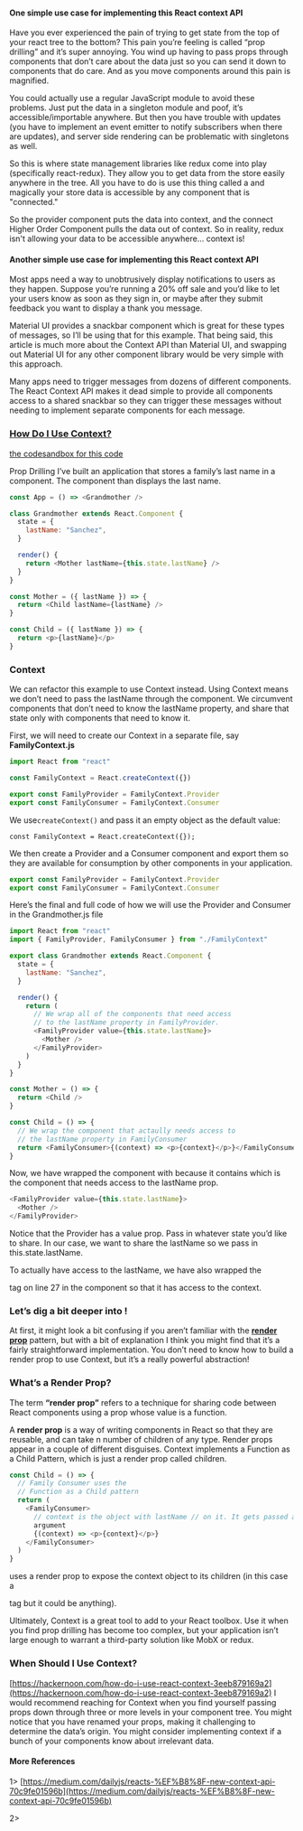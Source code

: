 #### One simple use case for implementing this React context API

Have you ever experienced the pain of trying to get state from the top of your react tree to the bottom? This pain you’re feeling is called “prop drilling” and it’s super annoying. You wind up having to pass props through components that don’t care about the data just so you can send it down to components that do care. And as you move components around this pain is magnified.

You could actually use a regular JavaScript module to avoid these problems. Just put the data in a singleton module and poof, it’s accessible/importable anywhere. But then you have trouble with updates (you have to implement an event emitter to notify subscribers when there are updates), and server side rendering can be problematic with singletons as well.

So this is where state management libraries like redux come into play (specifically react-redux). They allow you to get data from the store easily anywhere in the tree. All you have to do is use this thing called a <Provider /> and magically your store data is accessible by any component that is "connected."

So the provider component puts the data into context, and the connect Higher Order Component pulls the data out of context. So in reality, redux isn't allowing your data to be accessible anywhere... context is!

#### Another simple use case for implementing this React context API

Most apps need a way to unobtrusively display notifications to users as they happen. Suppose you’re running a 20% off sale and you’d like to let your users know as soon as they sign in, or maybe after they submit feedback you want to display a thank you message.

Material UI provides a snackbar component which is great for these types of messages, so I’ll be using that for this example. That being said, this article is much more about the Context API than Material UI, and swapping out Material UI for any other component library would be very simple with this approach.

Many apps need to trigger messages from dozens of different components. The React Context API makes it dead simple to provide all components access to a shared snackbar so they can trigger these messages without needing to implement separate components for each message.

### [How Do I Use Context?](https://hackernoon.com/how-do-i-use-react-context-3eeb879169a2)

[the codesandbox for this code](https://codesandbox.io/s/04l03y3q9v)

Prop Drilling
I’ve built an application that stores a family’s last name in a <Grandmother /> component. The <Child /> component than displays the last name.

```js
const App = () => <Grandmother />

class Grandmother extends React.Component {
  state = {
    lastName: "Sanchez",
  }

  render() {
    return <Mother lastName={this.state.lastName} />
  }
}

const Mother = ({ lastName }) => {
  return <Child lastName={lastName} />
}

const Child = ({ lastName }) => {
  return <p>{lastName}</p>
}
```

### Context

We can refactor this example to use Context instead. Using Context means we don’t need to pass the lastName through the <Mother /> component. We circumvent components that don’t need to know the lastName property, and share that state only with components that need to know it.

First, we will need to create our Context in a separate file, say **FamilyContext.js**

```js
import React from "react"

const FamilyContext = React.createContext({})

export const FamilyProvider = FamilyContext.Provider
export const FamilyConsumer = FamilyContext.Consumer
```

We use`createContext()` and pass it an empty object as the default value:

`const FamilyContext = React.createContext({});`

We then create a Provider and a Consumer component and export them so they are available for consumption by other components in your application.

```js
export const FamilyProvider = FamilyContext.Provider
export const FamilyConsumer = FamilyContext.Consumer
```

Here’s the final and full code of how we will use the Provider and Consumer in the Grandmother.js file

```js
import React from "react"
import { FamilyProvider, FamilyConsumer } from "./FamilyContext"

export class Grandmother extends React.Component {
  state = {
    lastName: "Sanchez",
  }

  render() {
    return (
      // We wrap all of the components that need access
      // to the lastName property in FamilyProvider.
      <FamilyProvider value={this.state.lastName}>
        <Mother />
      </FamilyProvider>
    )
  }
}

const Mother = () => {
  return <Child />
}

const Child = () => {
  // We wrap the component that actaully needs access to
  // the lastName property in FamilyConsumer
  return <FamilyConsumer>{(context) => <p>{context}</p>}</FamilyConsumer>
}
```

Now, we have wrapped the <Mother /> component with <FamilyProvider /> because it contains <Child /> which is the component that needs access to the lastName prop.

```js
<FamilyProvider value={this.state.lastName}>
  <Mother />
</FamilyProvider>
```

Notice that the Provider has a value prop. Pass in whatever state you’d like to share. In our case, we want to share the lastName so we pass in this.state.lastName.

To actually have access to the lastName, we have also wrapped the <p> tag on line 27 in the <FamilyConsumer /> component so that it has access to the context.

### Let’s dig a bit deeper into <FamilyConsumer />!

At first, it might look a bit confusing if you aren’t familiar with the **[render prop](https://reactjs.org/docs/render-props.html)** pattern, but with a bit of explanation I think you might find that it’s a fairly straightforward implementation. You don’t need to know how to build a render prop to use Context, but it’s a really powerful abstraction!

### What’s a Render Prop?

The term **“render prop”** refers to a technique for sharing code between React components using a prop whose value is a function.

A **render prop** is a way of writing components in React so that they are reusable, and can take n number of children of any type. Render props appear in a couple of different disguises. Context implements a Function as a Child Pattern, which is just a render prop called children.

```js
const Child = () => {
  // Family Consumer uses the
  // Function as a Child pattern
  return (
    <FamilyConsumer>
      // context is the object with lastName // on it. It gets passed as an
      argument
      {(context) => <p>{context}</p>}
    </FamilyConsumer>
  )
}
```

<FamilyConsumer /> uses a render prop to expose the context object to its children (in this case a <p /> tag but it could be anything).

Ultimately, Context is a great tool to add to your React toolbox. Use it when you find prop drilling has become too complex, but your application isn’t large enough to warrant a third-party solution like MobX or redux.

### When Should I Use Context?

[https://hackernoon.com/how-do-i-use-react-context-3eeb879169a2](https://hackernoon.com/how-do-i-use-react-context-3eeb879169a2)
I would recommend reaching for Context when you find yourself passing props down through three or more levels in your component tree. You might notice that you have renamed your props, making it challenging to determine the data’s origin. You might consider implementing context if a bunch of your components know about irrelevant data.

#### More References

1> [https://medium.com/dailyjs/reacts-%EF%B8%8F-new-context-api-70c9fe01596b](https://medium.com/dailyjs/reacts-%EF%B8%8F-new-context-api-70c9fe01596b)

2>
